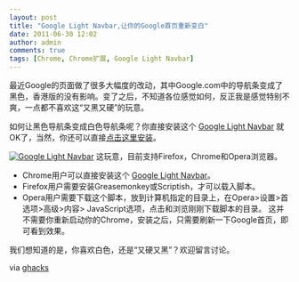 ```yaml
---
layout: post
title: "Google Light Navbar,让你的Google首页重新变白"
date: 2011-06-30 12:02
author: admin
comments: true
tags: [Chrome, Chrome扩展, Google Light Navbar]
---
```

最近Google的页面做了很多大幅度的改动，其中Google.com中的导航条变成了黑色，香港版的没有影响。变了之后，不知道各位感觉如何，反正我是感觉特别不爽，一点都不喜欢这“又黑又硬”的玩意。

如何让黑色导航条变成白色导航条呢？你直接安装这个 <a href="http://userscripts.org/scripts/show/105735" target="_blank">Google Light Navbar</a> 就OK了，当然，你还可以直接<a href="http://userscripts.org/scripts/source/105735.user.js" target="_blank">点击这里安装</a>。

<a href="http://img.chromi.org/2011/06/Google-Light-Navbar.gif">![](http://img.chromi.org/2011/06/Google-Light-Navbar-550x440.gif "Google Light Navbar")</a>
这玩意，目前支持Firefox，Chrome和Opera浏览器。


*   Chrome用户可以直接安装这个 <a href="http://userscripts.org/scripts/show/105735" target="_blank">Google Light Navbar</a>。
*   Firefox用户需要安装Greasemonkey或Scriptish，才可以载入脚本。
*   Opera用户需要下载这个脚本，放到计算机指定的目录上，在Opera&gt;设置&gt;首选项&gt;高级&gt;内容&gt; JavaScript选项，点击和浏览刚刚下载脚本的目录。
这并不需要你重新启动你的Chrome，安装之后，只需要刷新一下Google首页，即可看到效果。

我们想知道的是，你喜欢白色，还是“又硬又黑”？欢迎留言讨论。

via <a href="http://www.ghacks.net/2011/06/29/change-googles-black-navbar-back-to-white/" target="_blank">ghacks</a>
